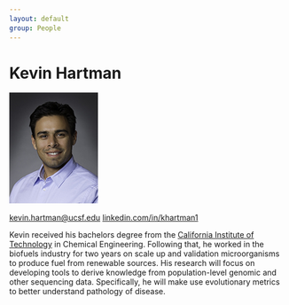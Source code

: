 ```yaml
---
layout: default
group: People
---
```

# Kevin Hartman

![Kevin Hartman headshot](/static/img/headshot-Hartman.jpg)

[kevin.hartman@ucsf.edu](mailto:kevin.hartman@ucsf.edu)
[linkedin.com/in/khartman1](https://www.linkedin.com/in/khartman1)

Kevin received his bachelors degree from the [California Institute of Technology](https://www.caltech.edu/) in Chemical Engineering. Following that, he worked in the biofuels industry for two years on scale up and validation microorganisms to produce fuel from renewable sources. His research will focus on developing tools to derive knowledge from population-level genomic and other sequencing data. Specifically, he will make use evolutionary metrics to better understand pathology of disease.